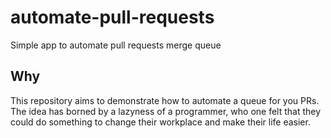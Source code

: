 # automate-pull-requests
Simple app to automate pull requests merge queue

## Why

This repository aims to demonstrate how to automate a queue for you PRs.
The idea has borned by a lazyness of a programmer, who one felt that they could
do something to change their workplace and make their life easier.

